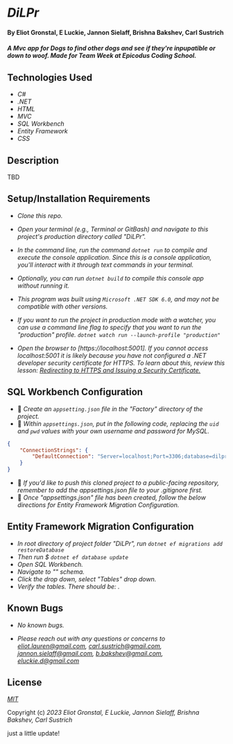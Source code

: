 #  _DiLPr_ 

####  By Eliot Gronstal, E Luckie, Jannon Sielaff, Brishna Bakshev, Carl Sustrich

#### _A Mvc app for Dogs to find other dogs and see if they're inpupatible or down to woof. Made for Team Week at Epicodus Coding School._

## Technologies Used 

* _C#_
* _.NET_
* _HTML_
* _MVC_
* _SQL Workbench_
* _Entity Framework_
* _CSS_

## Description

TBD

## Setup/Installation Requirements

*  _Clone this repo._
*  _Open your terminal (e.g., Terminal or GitBash) and navigate to this project's production directory called "DiLPr"._
*  _In the command line, run the command ``dotnet run`` to compile and execute the console application. Since this is a console application, you'll interact with it through text commands in your terminal._
*  _Optionally, you can run ``dotnet build`` to compile this console app without running it._
*  _This program was built using `Microsoft .NET SDK 6.0`, and may not be compatible with other versions._

*  _If you want to run the project in production mode with a watcher, you can use a command line flag to specify that you want to run the "production" profile. ``dotnet watch run --launch-profile "production"``_
*  _Open the browser to [https://localhost:5001]. If you cannot access localhost:5001 it is likely because you have not configured a .NET developer security certificate for HTTPS. To learn about this, review this lesson: [Redirecting to HTTPS and Issuing a Security Certificate.](https://www.learnhowtoprogram.com/c-and-net/basic-web-applications/redirecting-to-https-and-issuing-a-security-certificate)_

## SQL Workbench Configuration
* 🔧 _Create an `appsetting.json` file in the "Factory" directory of the project._
* 🔧 _Within `appsettings.json`, put in the following code, replacing the `uid` and `pwd` values with your own username and password for MySQL._ 
```json
{
    "ConnectionStrings": {
        "DefaultConnection": "Server=localhost;Port=3306;database=dilpr_data;uid=[YOUR-USERNAME-HERE];pwd=[YOUR-PASSWORD-HERE];"
    }
}
```
* 🔧 _If you'd like to push this cloned project to a public-facing repository, remember to add the appsettings.json file to your .gitignore first._
* 🔧 _Once "appsettings.json" file has been created, follow the below directions for Entity Framework Migration Configuration._ 

## Entity Framework Migration Configuration

* _In root directory of project folder "DiLPr", run `dotnet ef migrations add restoreDatabase`_
* _Then run $ `dotnet ef database update`_
* _Open SQL Workbench._
* _Navigate to "" schema._
* _Click the drop down, select "Tables" drop down._
* _Verify the tables. There should be: ._

## Known Bugs

* _No known bugs._

* _Please reach out with any questions or concerns to [eliot.lauren@gmail.com](eliot.lauren@gmail.com), [carl.sustrich@gmail.com](carl.sustrich@gmail.com), [jannon.sielaff@gmail.com](jannon.sielaff@gmail.com), [b.bakshev@gmail.com](b.bakshev@gmail.com), [eluckie.d@gmail.com](eluckie.d@gmail.com)_

## License

_[MIT](https://opensource.org/license/mit/)_

Copyright (c) _2023_ _Eliot Gronstal, E Luckie, Jannon Sielaff, Brishna Bakshev, Carl Sustrich_

just a little update!